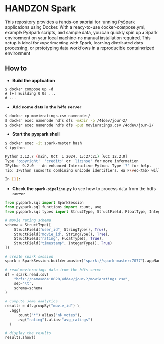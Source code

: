 # HANDZON Spark

This repository provides a hands-on tutorial for running PySpark applications using Docker. With a ready-to-use docker-compose.yml, example PySpark scripts, and sample data, you can quickly spin up a Spark environment on your local machine-no manual installation required. This setup is ideal for experimenting with Spark, learning distributed data processing, or prototyping data workflows in a reproducible containerized environment

## How to

- **Build the application**
```shell
$ docker compose up -d
# [+] Building 0.0s ...
# ...
```

- **Add some data in the hdfs server**
```bash
$ docker cp movieratings.csv namenode:/
$ docker exec namenode hdfs dfs -mkdir -p /4ddev/jour-2/
$ docker exec namenode hdfs dfs -put movieratings.csv /4ddev/jour-2/
```

- **Start the pyspark shell**
```bash
$ docker exec -it spark-master bash
$ ipython

Python 3.12.7 (main, Oct  1 2024, 15:27:21) [GCC 12.2.0]
Type 'copyright', 'credits' or 'license' for more information
IPython 9.2.0 -- An enhanced Interactive Python. Type '?' for help.
Tip: IPython supports combining unicode identifiers, eg F\vec<tab> will become F⃗, useful for physics equations. Play with \dot \ddot and others.

In [1]:
```
  
- **Check the `spark-pipeline.py`** to see how to process data from the hdfs server

```python
from pyspark.sql import SparkSession
from pyspark.sql.functions import count, avg
from pyspark.sql.types import StructType, StructField, FloatType, IntegerType, StringType

# movie rating schema
schema = StructType([
    StructField("user_id", StringType(), True), 
    StructField("movie_id", StringType(), True), 
    StructField("rating", FloatType(), True), 
    StructField("timestamp", IntegerType(), True) 
])

# create spark session
spark = SparkSession.builder.master("spark://spark-master:7077").appName("movie rating pipeline").getOrCreate()

# read movieratings data from the hdfs server
df = spark.read.csv(
    "hdfs://namenode:8020/4ddev/jour-2/movieratings.csv", 
    sep='\t', 
    schema=schema
)

# compute some analytics
results = df.groupBy("movie_id") \
  .agg(
      count("*").alias("nb_votes"),
      avg("rating").alias("avg_ratings")
  )

# display the results
results.show()
```
